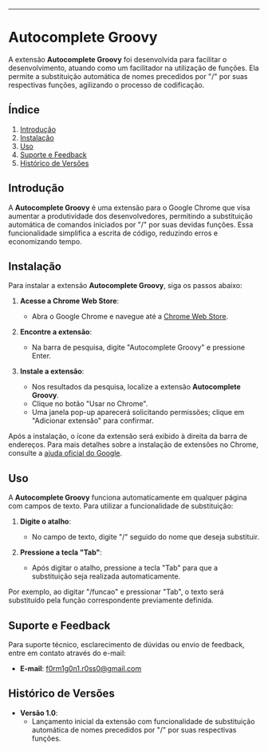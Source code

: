 ---

# Autocomplete Groovy

A extensão **Autocomplete Groovy** foi desenvolvida para facilitar o desenvolvimento, atuando como um facilitador na utilização de funções. Ela permite a substituição automática de nomes precedidos por "/" por suas respectivas funções, agilizando o processo de codificação.

## Índice

1. [Introdução](#introdução)
2. [Instalação](#instalação)
3. [Uso](#uso)
4. [Suporte e Feedback](#suporte-e-feedback)
5. [Histórico de Versões](#histórico-de-versões)

## Introdução

A **Autocomplete Groovy** é uma extensão para o Google Chrome que visa aumentar a produtividade dos desenvolvedores, permitindo a substituição automática de comandos iniciados por "/" por suas devidas funções. Essa funcionalidade simplifica a escrita de código, reduzindo erros e economizando tempo.

## Instalação

Para instalar a extensão **Autocomplete Groovy**, siga os passos abaixo:

1. **Acesse a Chrome Web Store**:
   - Abra o Google Chrome e navegue até a [Chrome Web Store](https://chrome.google.com/webstore).

2. **Encontre a extensão**:
   - Na barra de pesquisa, digite "Autocomplete Groovy" e pressione Enter.

3. **Instale a extensão**:
   - Nos resultados da pesquisa, localize a extensão **Autocomplete Groovy**.
   - Clique no botão "Usar no Chrome".
   - Uma janela pop-up aparecerá solicitando permissões; clique em "Adicionar extensão" para confirmar.

Após a instalação, o ícone da extensão será exibido à direita da barra de endereços. Para mais detalhes sobre a instalação de extensões no Chrome, consulte a [ajuda oficial do Google](https://support.google.com/chrome_webstore/answer/2664769?hl=pt-BR).

## Uso

A **Autocomplete Groovy** funciona automaticamente em qualquer página com campos de texto. Para utilizar a funcionalidade de substituição:

1. **Digite o atalho**:
   - No campo de texto, digite "/" seguido do nome que deseja substituir.

2. **Pressione a tecla "Tab"**:
   - Após digitar o atalho, pressione a tecla "Tab" para que a substituição seja realizada automaticamente.

Por exemplo, ao digitar "/funcao" e pressionar "Tab", o texto será substituído pela função correspondente previamente definida.

## Suporte e Feedback

Para suporte técnico, esclarecimento de dúvidas ou envio de feedback, entre em contato através do e-mail:

- **E-mail**: f0rm1g0n1.r0ss0@gmail.com

## Histórico de Versões

- **Versão 1.0**:
  - Lançamento inicial da extensão com funcionalidade de substituição automática de nomes precedidos por "/" por suas respectivas funções. 

